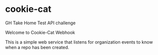 # cookie-cat
GH Take Home Test API challenge


Welcome to Cookie-Cat Webhook

This is a simple web service that listens for organization events to know when a repo has been created. 
